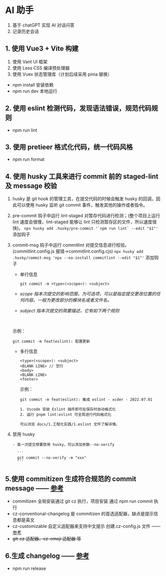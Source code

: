 # AI 助手

1. 基于 chatGPT 实现 AI 对话问答
2. 记录历史会话

## 1. 使用 Vue3 + Vite 构建

1. 使用 Vant UI 框架
2. 使用 Less CSS 编译预处理器
3. 使用 Vuex 状态管理库（计划后续采用 pinia 替换）

- npm install 安装依赖
- npm run dev 本地运行

## 2. 使用 eslint 检测代码，发现语法错误，规范代码规则

- npm run lint

## 3. 使用 pretieer 格式化代码，统一代码风格

- npm run format

## 4. 使用 husky 工具来进行 commit 前的 staged-lint 及 message 校验

1.  husky 是 git hook 的管理工具，在提交代码的时候会触发 husky 的回调，因此可以使用 husky 监听 git commit 事件，触发其他的操作或者指令。
    &nbsp;
2.  pre-commit 钩子中运行 lint-staged 对暂存代码进行检测；(整个项目上运行 lint 速度会很慢，lint-staged 能够让 lint 只检测暂存区的文件，所以速度很快)。
    `` npx husky add .husky/pre-commit '`npm run lint` --edit "$1"' `` 添加钩子
    &nbsp;
3.  commit-msg 钩子中运行 commitlint 对提交信息进行校验。(commitlint.config.js 报错->commitlint.config.cjs)
    `npx husky add .husky/commit-msg 'npx --no-install commitlint --edit "$1"'` 添加钩子
    &nbsp;

    - 单行信息

      ```
      git commit -m <type>(<scope>): <subject>
      ```

    - _scope 指本次提交的影响范围，为可选项，可以是指定提交更改位置的任何内容。一般为更改部分的模块名或者文件名。_
    - _subject 指本次提交的简要描述，它有如下两个规则_

    &nbsp;

    示例：

    ```
    git commit -m feat(eslint): 配置更新
    ```

    - 多行信息

      ```
      <type>(<scope>): <subject>
      <BLANK LINE> // 空行
      <body>
      <BLANK LINE>
      <footer>
      ```

      示例：

      ```
      git commit -m feat(eslint): 集成 eslint - xcder - 2022.07.01

      1. Vscode 安装 Eslint 插件即可在保存时自动格式化
      2. 运行 pnpm lint:eslint 可全局进行代码格式化

      可以浏览 docs/1.工程化实践/1.eslint 文件了解详情。
      ```

4.  禁用 husky

        - 某一次提交想要禁用 husky，可以添加参数--no-verify

          ```
          git commit --no-verify -m "xxx"
          ```

## 5.使用 commitizen 生成符合规范的 commit message —— [参考](https://juejin.cn/post/6934292467160514567#heading-7)

- commitizen 全局安装通过 git cz 执行，项目安装 通过 npm run commit 执行
- cz-conventional-changelog 是 commitizen 的首选适配器，缺点是提示信息都是英文
- cz-customizable 自定义适配器来支持中文提示 创建.cz-config.js 文件 —— [参考](https://blog.csdn.net/DoubleLift_DSX/article/details/121984767)
- ~~git-cz 适配器、cz-emoji 适配器 等~~

## 6.生成 changelog —— [参考](https://juejin.cn/post/7199250631114407995#heading-9)

- npm run release
